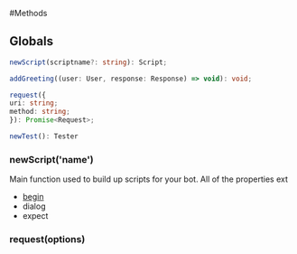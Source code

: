 #Methods

## Globals
```typescript
newScript(scriptname?: string): Script;
```

```typescript
addGreeting((user: User, response: Response) => void): void;
```

```typescript
request({
uri: string;
method: string;
}): Promise<Request>;
```
```typescript
newTest(): Tester
```


### newScript('name')
Main function used to build up scripts for your bot. All of the properties ext

* [begin]()
* dialog
* expect


### request(options)